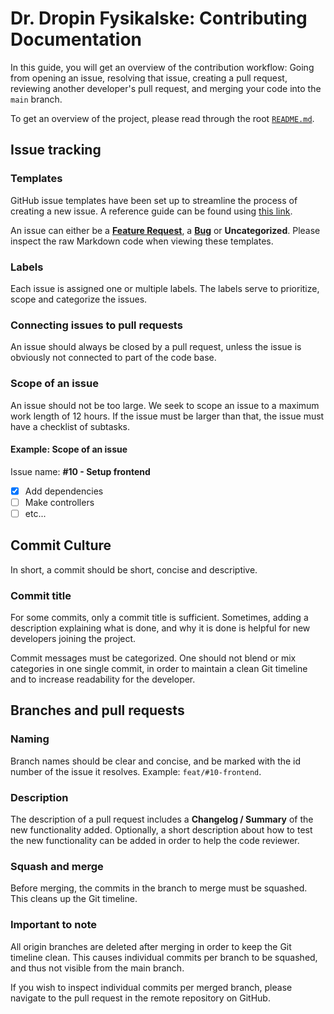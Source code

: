 # Dr. Dropin Fysikalske: Contributing Documentation

In this guide, you will get an overview of the contribution workflow: Going from
opening an issue, resolving that issue, creating a pull request, reviewing
another developer's pull request, and merging your code into the `main` branch.

To get an overview of the project, please read through the root
[`README.md`](README.md).

## Issue tracking

### Templates

GitHub issue templates have been set up to streamline the process of creating a
new issue. A reference guide can be found using
[this link](https://docs.github.com/es/communities/using-templates-to-encourage-useful-issues-and-pull-requests/configuring-issue-templates-for-your-repository).

An issue can either be a
[**Feature Request**](.github/ISSUE_TEMPLATE/feature_request.md), a
[**Bug**](.github/ISSUE_TEMPLATE/bug_report.md) or **Uncategorized**. Please inspect
the raw Markdown code when viewing these templates.

### Labels

Each issue is assigned one or multiple labels. The labels serve to
prioritize, scope and categorize the issues.

### Connecting issues to pull requests

An issue should always be closed by a pull request, unless the issue is
obviously not connected to part of the code base.

### Scope of an issue

An issue should not be too large. We seek to scope an issue to a maximum work
length of 12 hours. If the issue must be larger than that, the issue must have a
checklist of subtasks.

#### Example: Scope of an issue

Issue name: **#10 - Setup frontend**

- [x] Add dependencies
- [ ] Make controllers
- [ ] etc...

## Commit Culture

In short, a commit should be short, concise and descriptive.

### Commit title

For some commits, only a commit title is sufficient. Sometimes, adding a
description explaining what is done, and why it is done is helpful for new
developers joining the project.

Commit messages must be categorized. One should not blend or mix categories in
one single commit, in order to maintain a clean Git timeline and to increase
readability for the developer.

## Branches and pull requests

### Naming

Branch names should be clear and concise, and be marked with the id number of
the issue it resolves. Example: `feat/#10-frontend`.

### Description

The description of a pull request includes a **Changelog / Summary** of the new
functionality added. Optionally, a short description about how to test the new
functionality can be added in order to help the code reviewer.

### Squash and merge

Before merging, the commits in the branch to merge must be squashed. This cleans
up the Git timeline.

### Important to note

All origin branches are deleted after merging in order to keep the Git timeline
clean. This causes individual commits per branch to be squashed, and thus not
visible from the main branch.

If you wish to inspect individual commits per merged branch, please navigate to
the pull request in the remote repository on GitHub.
